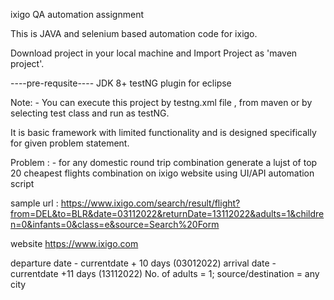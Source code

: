 ixigo QA automation assignment

This is JAVA and selenium based automation code for ixigo.

Download project in your local machine and Import Project as  'maven project'.



----pre-requsite----
JDK 8+
testNG plugin for eclipse


Note: -  You can execute this project by testng.xml file , from maven or by selecting test class and run as testNG.

It is basic framework with limited functionality and is designed specifically for given problem statement.

Problem : -
for any domestic round trip combination generate a lujst of top 20 cheapest flights combination on ixigo website using UI/API automation script


sample url :  https://www.ixigo.com/search/result/flight?from=DEL&to=BLR&date=03112022&returnDate=13112022&adults=1&children=0&infants=0&class=e&source=Search%20Form

website https://www.ixigo.com

departure date  - currentdate + 10 days (03012022)
arrival date  - currentdate +11 days (13112022)
No. of adults  = 1;
source/destination = any city 